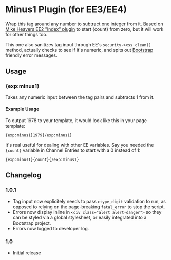 # Minus1 Plugin (for EE3/EE4)
Wrap this tag around any number to subtract one integer from it. Based on [Mike Heavers EE2 "Index" plugin](https://devot-ee.com/add-ons/mh-index) to start {count} from zero, but it will work for other things too.

This one also sanitizes tag input through EE's `security->xss_clean()` method, actually checks to see if it's numeric, and spits out [Bootstrap](https://getbootstrap.com) friendly error messages.

## Usage

### {exp:minus1}
Takes any numeric input between the tag pairs and subtracts 1 from it.

#### Example Usage
To output 1978 to your template, it would look like this in your page template:

```{exp:minus1}1979{/exp:minus1}```

It's real useful for dealing with other EE variables. Say you needed the `{count}` variable in Channel Entries to start with a 0 instead of 1:

```{exp:minus1}{count}{/exp:minus1}```

## Changelog

### 1.0.1
- Tag input now explicitely needs to pass `ctype_digit` validation to run, as opposed to relying on the page-breaking `fatal_error` to stop the script.
- Errors now display inline in `<div class="alert alert-danger">` so they can be styled via a global stylesheet, or easily integrated into a Bootstrap project.
- Errors now logged to developer log.

### 1.0
- Initial release